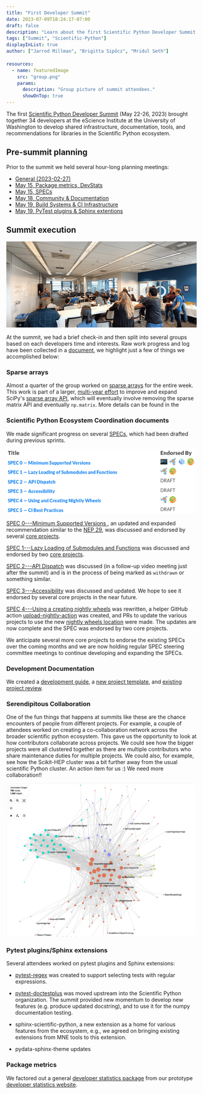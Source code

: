 ```yaml
---
title: "First Developer Summit"
date: 2023-07-09T18:24:17-07:00
draft: false
description: "Learn about the first Scientific Python Developer Summit."
tags: ["Summit", "Scientific-Python"]
displayInList: true
author: ["Jarrod Millman", "Brigitta Sipőcz", "Mridul Seth"]

resources:
  - name: featuredImage
    src: "group.png"
    params:
      description: "Group picture of summit attendees."
      showOnTop: true
---
```


The first [Scientific Python Developer Summit](https://scientific-python.org/summits/developer/2023/) (May 22-26, 2023) brought together 34 developers at the eScience Institute at the University of Washington to develop shared infrastructure, documentation, tools, and recommendations for libraries in the Scientific Python ecosystem.

## Pre-summit planning

Prior to the summit we held several hour-long planning meetings:

- [General (2023-02-27)](https://scientific-python.org/summits/developer/2023/general-planning/)
- [May 15, Package metrics, DevStats](https://hackmd.io/UNwG2BjJSxOUJ0M1iWI-nQ)
- [May 15, SPECs](https://hackmd.io/MmbP4VTATyG129_U56xdJQ)
- [May 18, Community & Documentation](https://hackmd.io/YL5DNtsaSsS-1ZU3Pxkrxg)
- [May 19, Build Systems & CI Infrastructure](https://hackmd.io/0M1Yh7KwTnaXSsU14BiyQw)
- [May 19, PyTest plugins & Sphinx extentions](https://hackmd.io/JL5slkxORA-q7VRN79v1sA)

## Summit execution

![Morning group check-in](checkin.png)

At the summit, we had a brief check-in and then split into several groups based on each developers time and interests. Raw work progress and log have been collected in a [document](https://hackmd.io/iEtdfbxfSbGwOAJTXmqyIQ?both), we highlight just a few of things we accomplished below:

### Sparse arrays

Almost a quarter of the group worked on [sparse arrays](https://scientific-python.org/summits/sparse/) for the entire week.
This work is part of a larger, [multi-year effort](https://scientific-python.org/grants/sparse_arrays/) to improve and expand SciPy's
[sparse array API](https://github.com/scipy/scipy/pull/14822), which will eventually
involve removing the sparse matrix API and eventually `np.matrix`.
More details can be found in the

### Scientific Python Ecosystem Coordination documents

We made significant progress on several [SPECs](https://scientific-python.org/specs/), which had been drafted during previous sprints.

![Snapshot of the current SPECs and their endorsements](specs.png)

[SPEC 0---Minimum Supported Versions ](https://scientific-python.org/specs/spec-0000), an updated and expanded recommendation similar to
the [NEP 29](https://numpy.org/neps/nep-0029-deprecation_policy.html), was discussed and endorsed by several
[core projects](https://scientific-python.org/specs/core-projects/).

[SPEC 1---Lazy Loading of Submodules and Functions](https://scientific-python.org/specs/spec-0001/) was discussed and endorsed by
two [core projects](https://scientific-python.org/specs/core-projects/).

[SPEC 2---API Dispatch](https://scientific-python.org/specs/spec-0002/) was discussed (in a follow-up video meeting just after the summit)
and is in the process of being marked as `withdrawn` or something similar.

[SPEC 3---Accessibility](https://scientific-python.org/specs/spec-0003/) was discussed and updated. We hope to see it endorsed by
several core projects in the near future.

[SPEC 4---Using a creating nightly wheels](https://scientific-python.org/specs/spec-0004/) was rewritten, a helper GitHub action
[upload-nightly-action](https://github.com/scientific-python/upload-nightly-action) was created, and PRs to update the various
projects to use the new [nightly wheels location](https://anaconda.org/scientific-python-nightly-wheels/) were made. The updates
are now complete and the SPEC was endorsed by two core projects.

We anticipate several more core projects to endorse the existing SPECs over the coming months and we are now holding regular
SPEC steering committee meetings to continue developing and expanding the SPECs.

<!--
### Community building
-->

### Development Documentation

We created a [development guide](https://learn.scientific-python.org/development/),
a [new project template](https://github.com/scientific-python/cookie),
and [existing project review](https://learn.scientific-python.org/development/guides/repo-review/).

### Serendipitous Collaboration

One of the fun things that happens at summits like these are the chance encounters of people from different projects.
For example, a couple of attendees worked on creating a co-collaboration network across the broader scientific python ecosystem.
This gave us the opportunity to look at how contributors collaborate across projects.
We could see how the bigger projects were all clustered together as there are multiple contributors who share maintenance duties for multiple projects.
We could also, for example, see how the Scikit-HEP cluster was a bit further away from the usual scientific Python cluster.
An action item for us :) We need more collaboration!!

![Visualization of co-collaboration network](collab.png)

### Pytest plugins/Sphinx extensions

Several attendees worked on pytest plugins and Sphinx extensions:

- [pytest-regex](https://github.com/tylerjereddy/pytest-regex) was created to support selecting tests with regular expressions.

- [pytest-doctestplus](https://github.com/scientific-python/pytest-doctestplus) was moved upstream into the Scientific Python organization.
  The summit provided new momentum to develop new features (e.g. produce updated docstring), and to use it for the numpy documentation testing.

- sphinx-scientific-python, a new extension as a home for various features from the ecosystem, e.g.,
  we agreed on bringing existing extensions from MNE tools to this extension.

- pydata-sphinx-theme updates

<!--

### SciPy release management progress

-->

<!--

### Lecture notes
-->

### Package metrics

We factored out a general [developer statistics package](https://github.com/scientific-python/devstats)
from our prototype [developer statistics website](https://devstats.scientific-python.org/).

<!--

## Post-summit implementation

We are still in the process of
-->
